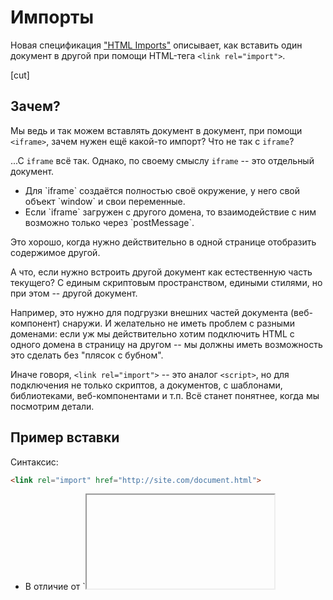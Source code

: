 # Импорты

Новая спецификация ["HTML Imports"](http://w3c.github.io/webcomponents/spec/imports/index.html) описывает, как вставить один документ в другой при помощи HTML-тега `<link rel="import">`.

[cut]

## Зачем?

Мы ведь и так можем вставлять документ в документ, при помощи `<iframe>`, зачем нужен ещё какой-то импорт? Что не так с `iframe`?

...С `iframe` всё так. Однако, по своему смыслу `iframe` -- это отдельный документ.
<ul>
<li>Для `iframe` создаётся полностью своё окружение, у него свой объект `window` и свои переменные.</li>
<li>Если `iframe` загружен с другого домена, то взаимодействие с ним возможно только через `postMessage`.</li>
</ul>

Это хорошо, когда нужно действительно в одной странице отобразить содержимое другой.

А что, если нужно встроить другой документ как естественную часть текущего? С единым скриптовым пространством, едиными стилями, но при этом -- другой документ. 

Например, это нужно для подгрузки внешних частей документа (веб-компонент) снаружи. И желательно не иметь проблем с разными доменами: если уж мы действительно хотим подключить HTML с одного домена в  страницу на другом -- мы должны иметь возможность это сделать без "плясок с бубном".

Иначе говоря, `<link rel="import">` -- это аналог `<script>`, но для подключения не только скриптов, а документов, с шаблонами, библиотеками, веб-компонентами и т.п. Всё станет понятнее, когда мы посмотрим детали.

## Пример вставки

Синтаксис:

```html
<link rel="import" href="http://site.com/document.html">
```

<ul>
<li>В отличие от `<iframe>` тег `<link rel="import">` может быть в любом месте документа, даже в `<head>`.</li>
<li>При вставке через `<iframe>` документ показывается внутри фрейма. В случае с `<link rel="import">` это не так, по умолчанию документ вообще не показывается.</li>
</ul>

**HTML, загруженный через `<link rel="import">` имеет отдельный DOM документа, но скрипты в нём выполняются в общем контексте страницы.**

Файл, загруженный через `<link rel="import">`, обрабатывается, выполняются скрипты, строится DOM документа, но не показывается, а записывается в свойство `link.import`. 

Мы сами решаем, где и когда его вставить.


В примере ниже `<link rel="import" href="timer.html">` подключает документ `timer.html` и, после его загрузки, вызывает функцию `show`. Эта функция через `link.import.querySelector('time')` выбирает интересующую часть подгруженного документа и вставляет её в текущий:

```html
<!--+ src="import-show/index.html" -->
```

В файле `timer.html` находится элемент и скрипт, который его "оживляет":

```html
<!--+ src="import-show/timer.html" -->
```

[codetabs src="import-show" height=350]

Важные детали:
<ul>
<li>После загрузки все скрипты в подключённом `timer.html` выполняются в контексте основной страницы, так что `timer` и другие переменные станут глобальными переменными страницы.</li>
<li>Переменная `document` -- это документ основной страницы. Для доступа к импортированному, то есть текущему документу изнутри `timer.html` его можно получить как `document.currentScript.ownerDocument`.</li>
<li>Таймер в загруженном документе начинает работать сразу, новый документ оживает сразу после загрузки, хотя до переноса узлов в основной документ этого может быть и не видно.</li>
</ul>

В примере выше содержимым импорта управлял основной документ, но `timer.html` мог бы и показать сам себя вызовом `document.body.appendChild(timer)` или вызвать функцию с внешнего документа, так как у них единая область видимости. Тогда не понадобился бы никакой `onload`.

Ещё пример вставки, на этот раз документ только подключает `<link>`, а таймер вставляет себя сам:

[codetabs src="import-style" height="200"]

Обратим внимание -- стили импорта попадают в контекст страницы. В примере выше импорт добавил и стиль для `#timer` и сам элемент.

## Веб-компоненты

Импорт задуман как часть платформы Web Components.

Предполагается, что главный документ может импортировать файлы-определения, в которых будут все необходимые HTML, JS и CSS для элементов, а затем использовать их.

Пример:

```html
<link rel="import" href="ui-tabs.html">
<link rel="import" href="ui-dialog.html">

<ui-tabs>...</ui-tabs>
<ui-dialog>...</ui-dialog>
```

В следующей главе мы разберём расширенный пример на эту тему.

## Повторное использование

Повторный импорт с тем же URL использует уже существующий документ.
 
Если файл `libs.html` импортирован два раза, то CSS и скрипты из него подключатся и выполнятся ровно один раз.

Это можно использовать, чтобы не подгружать одинаковые зависимости много раз. И сама страница и её импорты, и их подимпорты, и так далее, могут подключать `libs.html` без опасения лишний раз перезагрузить и выполнить скрипты.

Например:
<ul>
<li>Главный файл `index.html` подключает документы:

```html
<!--+ no-beautify -->
<link rel="import" href="ui-tabs.html">
<link rel="import" href="ui-dialog.html">
...
```

</li>
<li>`ui-tabs.html` подключает `libs.html`:

```html
<!--+ no-beautify -->
<link rel="import" href="libs.html">
...template и код для табов...
```

</li>

<li>`ui-dialog.html` также использует `libs.html`:

```html
<!--+ no-beautify -->
<link rel="import" href="libs.html">
...template и код для диалогов...
```

</li>
</ul>


Файл `libs.html` при этом будет подключен только один раз. Это позволяет не бояться лишнего дублирования библиотек, используемых при описании множества компонент.

## Итого

Тег `<link rel="import">` позволяет подключить любой документ к странице, причём:

<ul>
<li>Скриптовое пространство и стили со страницей будут общие.</li>
<li>Документ DOM -- отдельный, он доступен как `link.import` снаружи, а из внутреннего скрипта -- через `document.currentScript.ownerDocument`. Можно без проблем переносить элементы из главного документа в импорт и наоборот.</li>
<li>Импорты могут содержать другие импорты.</li>
<li>Если какой-то URL импортируется повторно -- подключается уже готовый документ, без повторного выполнения скриптов в нём. Это позволяет избежать дублирования при использовании одной библиотеки во множестве мест.</li>
</ul>
 

